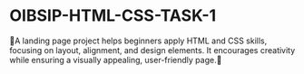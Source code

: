 # OIBSIP-HTML-CSS-TASK-1
🚀A landing page project helps beginners apply HTML and CSS skills, focusing on layout, alignment, and design elements. It encourages creativity while ensuring a visually appealing, user-friendly page.🚀
